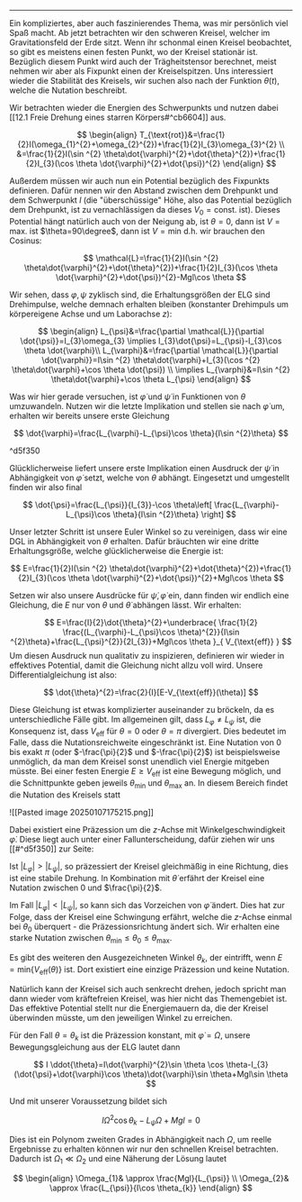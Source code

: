 ***

Ein kompliziertes, aber auch faszinierendes Thema, was mir persönlich viel Spaß macht. Ab jetzt betrachten wir den schweren Kreisel, welcher im Gravitationsfeld der Erde sitzt. Wenn ihr schonmal einen Kreisel beobachtet, so gibt es meistens einen festen Punkt, wo der Kreisel stationär ist. Bezüglich diesem Punkt wird auch der Trägheitstensor berechnet, meist nehmen wir aber als Fixpunkt einen der Kreiselspitzen. Uns interessiert wieder die Stabilität des Kreisels, wir suchen also nach der Funktion $\theta(t)$, welche die Nutation beschreibt.

Wir betrachten wieder die Energien des Schwerpunkts und nutzen dabei [[12.1 Freie Drehung eines starren Körpers#^cb6604]] aus. 

$$
\begin{align}
T_{\text{rot}}&=\frac{1}{2}I(\omega_{1}^{2}+\omega_{2}^{2})+\frac{1}{2}I_{3}\omega_{3}^{2} \\
&=\frac{1}{2}I(\sin ^{2} \theta\dot{\varphi}^{2}+\dot{\theta}^{2})+\frac{1}{2}I_{3}(\cos \theta \dot{\varphi}^{2}+\dot{\psi})^{2}
\end{align}
$$

Außerdem müssen wir auch nun ein Potential bezüglich des Fixpunkts definieren. Dafür nennen wir den Abstand zwischen dem Drehpunkt und dem Schwerpunkt $l$ (die "überschüssige" Höhe, also das Potential bezüglich dem Drehpunkt, ist zu vernachlässigen da dieses $V_{0}=\text{const.}$ ist). Dieses Potential hängt natürlich auch von der Neigung ab, ist $\theta=0$, dann ist $V=\text{max.}$ ist $\theta=90\degree$, dann ist $V=\text{min}$ d.h. wir brauchen den Cosinus:

$$
\mathcal{L}=\frac{1}{2}I(\sin ^{2} \theta\dot{\varphi}^{2}+\dot{\theta}^{2})+\frac{1}{2}I_{3}(\cos \theta \dot{\varphi}^{2}+\dot{\psi})^{2}-Mgl\cos \theta
$$

Wir sehen, dass $\varphi,\psi$ zyklisch sind, die Erhaltungsgrößen der ELG sind Drehimpulse, welche demnach erhalten bleiben (konstanter Drehimpuls um körpereigene Achse und um Laborachse $z$):

$$
\begin{align}
L_{\psi}&=\frac{\partial \mathcal{L}}{\partial \dot{\psi}}=I_{3}\omega_{3} \implies I_{3}\dot{\psi}=L_{\psi}-I_{3}\cos \theta \dot{\varphi}\\
 L_{\varphi}&=\frac{\partial \mathcal{L}}{\partial \dot{\varphi}}=I\sin ^{2} \theta\dot{\varphi}+I_{3}(\cos ^{2} \theta\dot{\varphi}+\cos \theta \dot{\psi})  \\
\implies L_{\varphi}&=I\sin ^{2} \theta\dot{\varphi}+\cos \theta L_{\psi}
\end{align}
$$

Was wir hier gerade versuchen, ist $\dot{\varphi}$ und $\dot{\psi}$ in Funktionen von $\theta$ umzuwandeln. Nutzen wir die letzte Implikation und stellen sie nach $\dot{\varphi}$ um, erhalten wir bereits unsere erste Gleichung

$$
\dot{\varphi}=\frac{L_{\varphi}-L_{\psi}\cos \theta}{I\sin ^{2}\theta}
$$

^d5f350

Glücklicherweise liefert unsere erste Implikation einen Ausdruck der $\dot{\psi}$ in Abhängigkeit von $\dot{\varphi}$ setzt, welche von $\theta$ abhängt. Eingesetzt und umgestellt finden wir also final

$$
\dot{\psi}=\frac{L_{\psi}}{I_{3}}-\cos \theta\left[ \frac{L_{\varphi}-L_{\psi}\cos \theta}{I\sin ^{2}\theta} \right]
$$

Unser letzter Schritt ist unsere Euler Winkel so zu vereinigen, dass wir eine DGL in Abhängigkeit von $\theta$ erhalten. Dafür bräuchten wir eine dritte Erhaltungsgröße, welche glücklicherweise die Energie ist:

$$
E=\frac{1}{2}I(\sin ^{2} \theta\dot{\varphi}^{2}+\dot{\theta}^{2})+\frac{1}{2}I_{3}(\cos \theta \dot{\varphi}^{2}+\dot{\psi})^{2}+Mgl\cos \theta
$$

Setzen wir also unsere Ausdrücke für $\dot{\psi},\dot{\varphi}$ ein, dann finden wir endlich eine Gleichung, die $E$ nur von $\theta$ und $\dot{\theta}$ abhängen lässt. Wir erhalten:

$$
E=\frac{I}{2}\dot{\theta}^{2}+\underbrace{ \frac{1}{2} \frac{(L_{\varphi}-L_{\psi}\cos \theta)^{2}}{I\sin ^{2}\theta}+\frac{L_{\psi}^{2}}{2I_{3}}+Mgl\cos \theta }_{ V_{\text{eff}} }
$$
Um diesen Ausdruck nun qualitativ zu inspizieren, definieren wir wieder in effektives Potential, damit die Gleichung nicht allzu voll wird. Unsere Differentialgleichung ist also:

$$
\dot{\theta}^{2}=\frac{2}{I}[E-V_{\text{eff}}(\theta)]
$$

Diese Gleichung ist etwas komplizierter auseinander zu bröckeln, da es unterschiedliche Fälle gibt. Im allgemeinen gilt, dass $L_{\varphi}\neq L_{\psi}$ ist, die Konsequenz ist, dass $V_{\text{eff}}$ für $\theta=0\text{ oder }\theta=\pi$ divergiert. Dies bedeutet im Falle, dass die Nutationsreichweite eingeschränkt ist. Eine Nutation von $0$ bis exakt $\pi$ (oder $-\frac{\pi}{2}$ und $-\frac{\pi}{2}$) ist beispielsweise unmöglich, da man dem Kreisel sonst unendlich viel Energie mitgeben müsste. Bei einer festen Energie $E \geq V_{\text{eff}}$ ist eine Bewegung möglich, und die Schnittpunkte geben jeweils $\theta_{\text{min}}$ und $\theta_{\text{max}}$ an. In diesem Bereich findet die Nutation des Kreisels statt

![[Pasted image 20250107175215.png]]

Dabei existiert eine Präzession um die $z$-Achse mit Winkelgeschwindigkeit $\dot{\varphi}$. Diese liegt auch unter einer Fallunterscheidung, dafür ziehen wir uns [[#^d5f350]] zur Seite:

Ist $|L_{\varphi}|>|L_{\psi}|$, so präzessiert der Kreisel gleichmäßig in eine Richtung, dies ist eine stabile Drehung. In Kombination mit $\dot{\theta}$ erfährt der Kreisel eine Nutation zwischen $0$ und $\frac{\pi}{2}$.

Im Fall $|L_{\varphi}|<|L_{\psi}|$, so kann sich das Vorzeichen von $\dot{\varphi}$ ändert. Dies hat zur Folge, dass der Kreisel eine Schwingung erfährt, welche die $z$-Achse einmal bei $\theta_{0}$ überquert - die Präzessionsrichtung ändert sich. Wir erhalten eine starke Nutation zwischen $\theta_{\text{min}}\leq\theta_{0}\leq\theta_{\text{max}}$.

Es gibt des weiteren den Ausgezeichneten Winkel $\theta_{k}$, der eintrifft, wenn $E=\text{min}\{V_{\text{eff}}(\theta)\}$ ist. Dort existiert eine einzige Präzession und keine Nutation.

Natürlich kann der Kreisel sich auch senkrecht drehen, jedoch spricht man dann wieder vom kräftefreien Kreisel, was hier nicht das Themengebiet ist. Das effektive Potential stellt nur die Energiemauern da, die der Kreisel überwinden müsste, um den jeweiligen Winkel zu erreichen.

Für den Fall $\theta=\theta_{k}$ ist die Präzession konstant, mit $\dot{\varphi}=\Omega$, unsere Bewegungsgleichung aus der ELG lautet dann

$$
I \ddot{\theta}=I\dot{\varphi}^{2}\sin \theta \cos \theta-I_{3}(\dot{\psi}+\dot{\varphi}\cos \theta)\dot{\varphi}\sin \theta+Mgl\sin \theta
$$

Und mit unserer Voraussetzung bildet sich

$$
I\Omega^{2}\cos \theta_{k}-L_{\psi}\Omega+Mgl=0
$$

Dies ist ein Polynom zweiten Grades in Abhängigkeit nach $\Omega$, um reelle Ergebnisse zu erhalten können wir nur den schnellen Kreisel betrachten. Dadurch ist $\Omega_{1}\ll \Omega_{2}$ und eine Näherung der Lösung lautet

$$
\begin{align}
\Omega_{1}& \approx \frac{Mgl}{L_{\psi}} \\
\Omega_{2}& \approx \frac{L_{\psi}}{I\cos \theta_{k}}
\end{align}
$$

